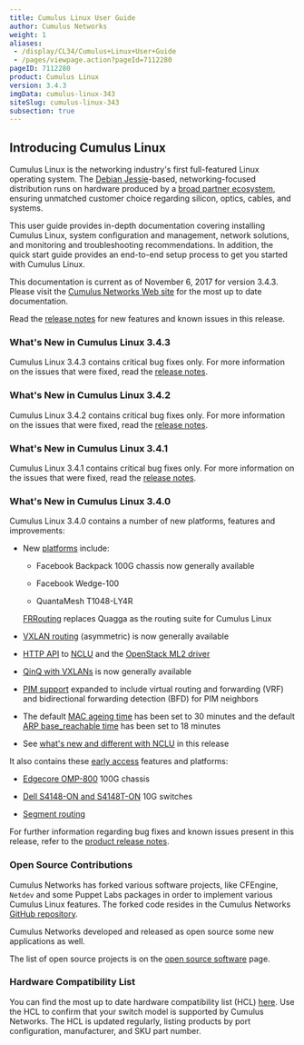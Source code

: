 ```yaml
---
title: Cumulus Linux User Guide
author: Cumulus Networks
weight: 1
aliases:
 - /display/CL34/Cumulus+Linux+User+Guide
 - /pages/viewpage.action?pageId=7112280
pageID: 7112280
product: Cumulus Linux
version: 3.4.3
imgData: cumulus-linux-343
siteSlug: cumulus-linux-343
subsection: true
---
```

## <span>Introducing Cumulus Linux</span>

Cumulus Linux is the networking industry's first full-featured Linux
operating system. The [Debian
Jessie](https://www.debian.org/releases/jessie/)-based,
networking-focused distribution runs on hardware produced by a [broad
partner ecosystem](http://cumulusnetworks.com/hcl/), ensuring unmatched
customer choice regarding silicon, optics, cables, and systems.

This user guide provides in-depth documentation covering installing
Cumulus Linux, system configuration and management, network solutions,
and monitoring and troubleshooting recommendations. In addition, the
quick start guide provides an end-to-end setup process to get you
started with Cumulus Linux.

This documentation is current as of November 6, 2017 for version 3.4.3.
Please visit the [Cumulus Networks Web
site](http://docs.cumulusnetworks.com) for the most up to date
documentation.

Read the [release
notes](https://support.cumulusnetworks.com/hc/en-us/articles/115013055508)
for new features and known issues in this release.

### <span>What's New in Cumulus Linux 3.4.3</span>

Cumulus Linux 3.4.3 contains critical bug fixes only. For more
information on the issues that were fixed, read the [release
notes](https://support.cumulusnetworks.com/hc/en-us/articles/115014754307).

### <span>What's New in Cumulus Linux 3.4.2</span>

Cumulus Linux 3.4.2 contains critical bug fixes only. For more
information on the issues that were fixed, read the [release
notes](https://support.cumulusnetworks.com/hc/en-us/articles/115013055508).

### <span>What's New in Cumulus Linux 3.4.1</span>

Cumulus Linux 3.4.1 contains critical bug fixes only. For more
information on the issues that were fixed, read the [release
notes](https://support.cumulusnetworks.com/hc/en-us/articles/115012218847).

### <span>What's New in Cumulus Linux 3.4.0</span>

Cumulus Linux 3.4.0 contains a number of new platforms, features and
improvements:

  - New [platforms](https://cumulusnetworks.com/hcl) include:
    
      - Facebook Backpack 100G chassis now generally available
    
      - Facebook Wedge-100
    
      - QuantaMesh T1048-LY4R
    
    [FRRouting](/version/cumulus-linux-343/Layer_Three/FRRouting_Overview/)
    replaces Quagga as the routing suite for Cumulus Linux

  - [VXLAN
    routing](/version/cumulus-linux-343/Network_Virtualization/VXLAN_Routing)
    (asymmetric) is now generally available

  - [HTTP API](/version/cumulus-linux-343/System_Configuration/HTTP_API)
    to
    [NCLU](/version/cumulus-linux-343/System_Configuration/Network_Command_Line_Utility_-_NCLU)
    and the [OpenStack ML2
    driver](/version/cumulus-linux-343/Network_Solutions/OpenStack_Neutron_ML2_and_Cumulus_Linux)

  - [QinQ with
    VXLANs](/version/cumulus-linux-343/Network_Virtualization/Hybrid_Cloud_Connectivity_with_QinQ_and_VXLANs)
    is now generally available

  - [PIM
    support](/version/cumulus-linux-343/Layer_Three/Protocol_Independent_Multicast_-_PIM)
    expanded to include virtual routing and forwarding (VRF) and
    bidirectional forwarding detection (BFD) for PIM neighbors

  - The default [MAC ageing
    time](Ethernet_Bridging_-_VLANs.html#src-7112411_EthernetBridging-VLANs-mac_ageing)
    has been set to 30 minutes and the default [ARP base\_reachable
    time](VLAN-aware_Bridge_Mode_for_Large-scale_Layer_2_Environments.html#src-7112421_VLAN-awareBridgeModeforLarge-scaleLayer2Environments-arp)
    has been set to 18 minutes

  - See [what's new and different with
    NCLU](https://support.cumulusnetworks.com/hc/en-us/articles/115011823667)
    in this release

It also contains these [early
access](https://support.cumulusnetworks.com/hc/en-us/articles/202933878)
features and platforms:

  - [Edgecore
    OMP-800](https://cumulusnetworks.com/products/hardware-compatibility-list/?Brand=edgecore)
    100G chassis

  - [Dell S4148-ON and
    S4148T-ON](https://cumulusnetworks.com/products/hardware-compatibility-list/?Brand=dell)
    10G switches

  - [Segment
    routing](/version/cumulus-linux-343/Layer_Three/Segment_Routing)

For further information regarding bug fixes and known issues present in
this release, refer to the [product release
notes](https://support.cumulusnetworks.com/hc/en-us/articles/115011217808).

### <span>Open Source Contributions</span>

Cumulus Networks has forked various software projects, like CFEngine,
`Netdev` and some Puppet Labs packages in order to implement various
Cumulus Linux features. The forked code resides in the Cumulus Networks
[GitHub repository](https://github.com/CumulusNetworks).

Cumulus Networks developed and released as open source some new
applications as well.

The list of open source projects is on the [open source
software](http://oss.cumulusnetworks.com/) page.

### <span>Hardware Compatibility List</span>

You can find the most up to date hardware compatibility list (HCL)
[here](http://cumulusnetworks.com/hcl/). Use the HCL to confirm that
your switch model is supported by Cumulus Networks. The HCL is updated
regularly, listing products by port configuration, manufacturer, and SKU
part number.

<article id="html-search-results" class="ht-content" style="display: none;">

</article>

<footer id="ht-footer">

</footer>
